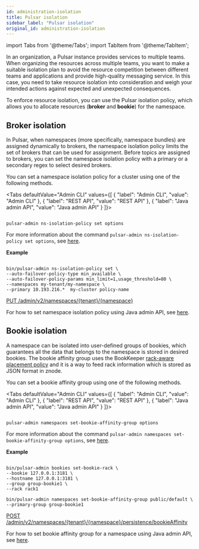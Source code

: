 ```yaml
---
id: administration-isolation
title: Pulsar isolation
sidebar_label: "Pulsar isolation"
original_id: administration-isolation
---
```


import Tabs from '@theme/Tabs';
import TabItem from '@theme/TabItem';


In an organization, a Pulsar instance provides services to multiple teams. When organizing the resources across multiple teams, you want to make a suitable isolation plan to avoid the resource competition between different teams and applications and provide high-quality messaging service. In this case, you need to take resource isolation into consideration and weigh your intended actions against expected and unexpected consequences.

To enforce resource isolation, you can use the Pulsar isolation policy, which allows you to allocate resources (**broker** and **bookie**) for the namespace.

## Broker isolation

In Pulsar, when namespaces (more specifically, namespace bundles) are assigned dynamically to brokers, the namespace isolation policy limits the set of brokers that can be used for assignment. Before topics are assigned to brokers, you can set the namespace isolation policy with a primary or a secondary regex to select desired brokers.

You can set a namespace isolation policy for a cluster using one of the following methods. 

<Tabs 
  defaultValue="Admin CLI"
  values={[
  {
    "label": "Admin CLI",
    "value": "Admin CLI"
  },
  {
    "label": "REST API",
    "value": "REST API"
  },
  {
    "label": "Java admin API",
    "value": "Java admin API"
  }
]}>

<TabItem value="Admin CLI">

```

pulsar-admin ns-isolation-policy set options

```

For more information about the command `pulsar-admin ns-isolation-policy set options`, see [here](https://pulsar.apache.org/tools/pulsar-admin/).

**Example**

```shell

bin/pulsar-admin ns-isolation-policy set \
--auto-failover-policy-type min_available \
--auto-failover-policy-params min_limit=1,usage_threshold=80 \
--namespaces my-tenant/my-namespace \
--primary 10.193.216.*  my-cluster policy-name

```

</TabItem>
<TabItem value="REST API">

[PUT /admin/v2/namespaces/{tenant}/{namespace}](https://pulsar.apache.org/admin-rest-api/?version=master&apiversion=v2#operation/createNamespace)

</TabItem>
<TabItem value="Java admin API">

For how to set namespace isolation policy using Java admin API, see [here](https://github.com/apache/pulsar/blob/master/pulsar-client-admin/src/main/java/org/apache/pulsar/client/admin/internal/NamespacesImpl.java#L251).

</TabItem>

</Tabs>

## Bookie isolation

A namespace can be isolated into user-defined groups of bookies, which guarantees all the data that belongs to the namespace is stored in desired bookies. The bookie affinity group uses the BookKeeper [rack-aware placement policy](https://bookkeeper.apache.org/docs/latest/api/javadoc/org/apache/bookkeeper/client/EnsemblePlacementPolicy.html) and it is a way to feed rack information which is stored as JSON format in znode.

You can set a bookie affinity group using one of the following methods.

<Tabs 
  defaultValue="Admin CLI"
  values={[
  {
    "label": "Admin CLI",
    "value": "Admin CLI"
  },
  {
    "label": "REST API",
    "value": "REST API"
  },
  {
    "label": "Java admin API",
    "value": "Java admin API"
  }
]}>

<TabItem value="Admin CLI">

```

pulsar-admin namespaces set-bookie-affinity-group options

```

For more information about the command `pulsar-admin namespaces set-bookie-affinity-group options`, see [here](https://pulsar.apache.org/tools/pulsar-admin/).

**Example**

```shell

bin/pulsar-admin bookies set-bookie-rack \
--bookie 127.0.0.1:3181 \
--hostname 127.0.0.1:3181 \
--group group-bookie1 \
--rack rack1

bin/pulsar-admin namespaces set-bookie-affinity-group public/default \
--primary-group group-bookie1

```

</TabItem>
<TabItem value="REST API">

[POST /admin/v2/namespaces/{tenant}/{namespace}/persistence/bookieAffinity](https://pulsar.apache.org/admin-rest-api/?version=master&apiversion=v2#operation/setBookieAffinityGroup)

</TabItem>
<TabItem value="Java admin API">

For how to set bookie affinity group for a namespace using Java admin API, see [here](https://github.com/apache/pulsar/blob/master/pulsar-client-admin/src/main/java/org/apache/pulsar/client/admin/internal/NamespacesImpl.java#L1164).

</TabItem>

</Tabs>
